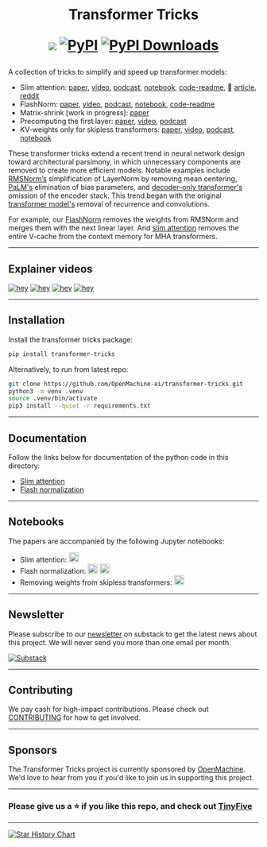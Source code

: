 <h1 align="center"> Transformer Tricks

  <a href="https://transformertricks.substack.com"><img src="https://img.shields.io/badge/Substack-FF6719?logo=substack&logoColor=fff"></a>
  [![PyPI](https://img.shields.io/pypi/v/transformer-tricks)](https://pypi.org/project/transformer-tricks)
  <a href="https://pepy.tech/projects/transformer-tricks"><img src="https://static.pepy.tech/badge/transformer-tricks" alt="PyPI Downloads"></a>
</h1>

A collection of tricks to simplify and speed up transformer models:
- Slim attention: [paper](https://arxiv.org/abs/2503.05840), [video](https://youtu.be/uVtk3B6YO4Y), [podcast](https://notebooklm.google.com/notebook/ac47a53c-866b-4271-ab79-bc48d1b41722/audio), [notebook](https://colab.research.google.com/github/OpenMachine-ai/transformer-tricks/blob/main/notebooks/slimAttn_paper.ipynb), [code-readme](doc/slimAttn.md), :hugs: [article](https://huggingface.co/blog/Kseniase/attentions), [reddit](https://www.reddit.com/r/LocalLLaMA/comments/1j9wkc2/slim_attention_cut_your_context_memory_in_half)
- FlashNorm: [paper](https://arxiv.org/abs/2407.09577), [video](https://youtu.be/GEuJv34_XgU), [podcast](https://notebooklm.google.com/notebook/0877599c-720c-49b5-b451-8a41af592dd1/audio), [notebook](https://colab.research.google.com/github/OpenMachine-ai/transformer-tricks/blob/main/notebooks/flashNorm_paper.ipynb), [code-readme](doc/flashNorm.md)
- Matrix-shrink \[work in progress\]: [paper](https://docs.google.com/viewer?url=https://raw.githubusercontent.com/OpenMachine-ai/transformer-tricks/refs/heads/main/doc/matShrink.pdf)
- Precomputing the first layer: [paper](https://arxiv.org/abs/2402.13388), [video](https://youtu.be/pUeSwnCOoNI), [podcast](https://notebooklm.google.com/notebook/7794278e-de6a-40fc-ab1c-3240a40e55d5/audio)
- KV-weights only for skipless transformers: [paper](https://arxiv.org/abs/2404.12362), [video](https://youtu.be/Tx_lMpphd2g), [podcast](https://notebooklm.google.com/notebook/0875eef7-094e-4c30-bc13-90a1a074c949/audio), [notebook](https://colab.research.google.com/github/OpenMachine-ai/transformer-tricks/blob/main/notebooks/removeWeights_paper.ipynb)

These transformer tricks extend a recent trend in neural network design toward architectural parsimony, in which unnecessary components are removed to create more efficient models. Notable examples include [RMSNorm’s](https://arxiv.org/abs/1910.07467) simplification of LayerNorm by removing mean centering, [PaLM's](https://arxiv.org/abs/2204.02311) elimination of bias parameters, and [decoder-only transformer's](https://arxiv.org/abs/1801.10198) omission of the encoder stack. This trend began with the original [transformer model's](https://arxiv.org/abs/1706.03762) removal of recurrence and convolutions.

For example, our [FlashNorm](https://arxiv.org/abs/2407.09577) removes the weights from RMSNorm and merges them with the next linear layer. And [slim attention](https://arxiv.org/abs/2503.05840) removes the entire V-cache from the context memory for MHA transformers.

---

## Explainer videos

[![hey](https://img.youtube.com/vi/uVtk3B6YO4Y/0.jpg)](https://www.youtube.com/watch?v=uVtk3B6YO4Y "Slim attention")
[![hey](https://img.youtube.com/vi/GEuJv34_XgU/0.jpg)](https://www.youtube.com/watch?v=GEuJv34_XgU "Flash normalization")
[![hey](https://img.youtube.com/vi/pUeSwnCOoNI/0.jpg)](https://www.youtube.com/watch?v=pUeSwnCOoNI "Precomputing the first layer")
[![hey](https://img.youtube.com/vi/Tx_lMpphd2g/0.jpg)](https://www.youtube.com/watch?v=Tx_lMpphd2g "Removing weights from skipless transformers")

---

## Installation

Install the transformer tricks package:
```bash
pip install transformer-tricks
```

Alternatively, to run from latest repo:
```bash
git clone https://github.com/OpenMachine-ai/transformer-tricks.git
python3 -m venv .venv
source .venv/bin/activate
pip3 install --quiet -r requirements.txt
```

---

## Documentation
Follow the links below for documentation of the python code in this directory:
- [Slim attention](doc/slimAttn.md)
- [Flash normalization](doc/flashNorm.md)

---

## Notebooks
The papers are accompanied by the following Jupyter notebooks:
- Slim attention: <a href="https://colab.research.google.com/github/OpenMachine-ai/transformer-tricks/blob/main/notebooks/slimAttn_paper.ipynb"><img src="https://colab.research.google.com/assets/colab-badge.svg" alt="Colab" height="20"></a>
- Flash normalization: <a href="https://colab.research.google.com/github/OpenMachine-ai/transformer-tricks/blob/main/notebooks/flashNorm_example.ipynb"><img src="https://colab.research.google.com/assets/colab-badge.svg" alt="Colab" height="20"></a> <a href="https://colab.research.google.com/github/OpenMachine-ai/transformer-tricks/blob/main/notebooks/flashNorm_paper.ipynb"><img src="https://colab.research.google.com/assets/colab-badge.svg" alt="Colab" height="20"></a>
- Removing weights from skipless transformers: <a href="https://colab.research.google.com/github/OpenMachine-ai/transformer-tricks/blob/main/notebooks/removeWeights_paper.ipynb"><img src="https://colab.research.google.com/assets/colab-badge.svg" alt="Colab" height="20"></a>

---
## Newsletter
Please subscribe to our [newsletter](https://transformertricks.substack.com) on substack to get the latest news about this project. We will never send you more than one email per month.

[![Substack](https://img.shields.io/badge/Substack-FF6719?logo=substack&logoColor=fff)](https://transformertricks.substack.com)

---

## Contributing
We pay cash for high-impact contributions. Please check out [CONTRIBUTING](doc/CONTRIBUTING.md) for how to get involved.

---

## Sponsors
The Transformer Tricks project is currently sponsored by [OpenMachine](https://openmachine.ai). We'd love to hear from you if you'd like to join us in supporting this project.

---

### Please give us a ⭐ if you like this repo, and check out [TinyFive](https://github.com/OpenMachine-ai/tinyfive)

---

[![Star History Chart](https://api.star-history.com/svg?repos=OpenMachine-ai/transformer-tricks&type=Date)](https://www.star-history.com/#OpenMachine-ai/transformer-tricks&Date)
